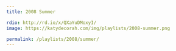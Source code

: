 ```yaml
---
title: 2008 Summer

rdio: http://rd.io/x/QXaYuDMoxyI/
image: https://katydecorah.com/img/playlists/2008-summer.png

permalink: /playlists/2008/summer/
---
```


